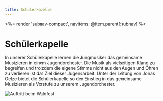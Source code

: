 ```yaml
---
title: Schülerkapelle
---
```


<%= render 'subnav-compact', navitems: @item.parent[:subnav] %>

Schülerkapelle
==============

In unserer Schülerkapelle lernen die Jungmusiker das gemeinsame Musizieren in einem 
Jugendorchester. Die Musik als vielseitigen Klang zu begreifen und trotzdem die eigene Stimme 
nicht aus den Augen und Ohren zu verlieren ist das Ziel dieser Jugendarbeit. Unter der Leitung von 
Jonas Oelze bietet die Schülerkapelle so den Einstieg in das gemeinsame Musizieren als Vorstufe zu 
unserem Jugendorchester.

<img alt="Auftritt beim Waldfest" src="/images/jugend/schuelerkapelle.jpg" style="max-width: 80%">

